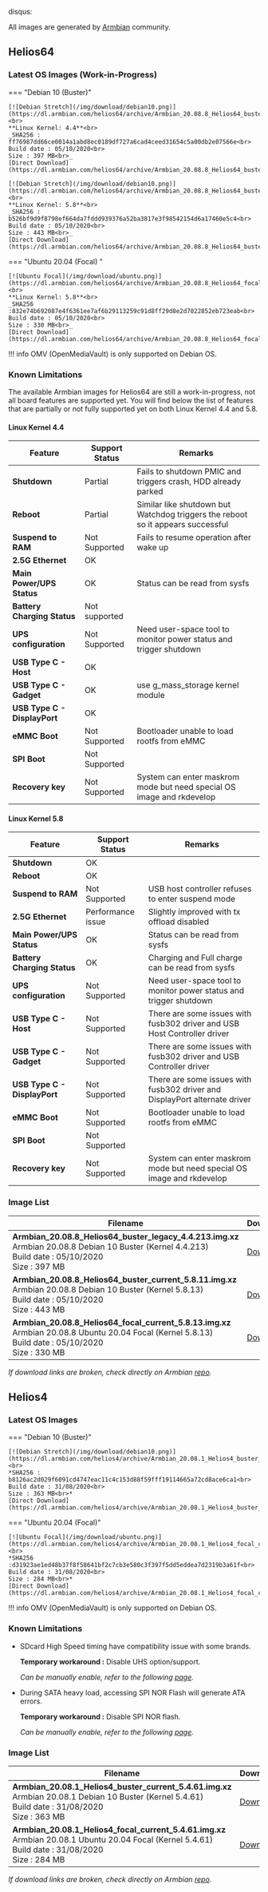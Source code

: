 disqus:

All images are generated by [Armbian](https://www.armbian.com/) community.

## Helios64

### Latest OS Images **(Work-in-Progress)**

=== "Debian 10 (Buster)"

    [![Debian Stretch](/img/download/debian10.png)](https://dl.armbian.com/helios64/archive/Armbian_20.08.8_Helios64_buster_legacy_4.4.213.img.xz)<br>
    **Linux Kernel: 4.4**<br>
    _SHA256 : ff76987dd66ce0014a1abd8ec0189df727a6cad4ceed31654c5a00db2e07566e<br>
    Build date : 05/10/2020<br>
    Size : 397 MB<br>_
    [Direct Download](https://dl.armbian.com/helios64/archive/Armbian_20.08.8_Helios64_buster_legacy_4.4.213.img.xz)

    [![Debian Stretch](/img/download/debian10.png)](https://dl.armbian.com/helios64/archive/Armbian_20.08.8_Helios64_buster_current_5.8.13.img.xz)<br>
    **Linux Kernel: 5.8**<br>
    _SHA256 : b526bf9d9f8798ef664da7fddd939376a52ba3817e3f98542154d6a17460e5c4<br>
    Build date : 05/10/2020<br>
    Size : 443 MB<br>_
    [Direct Download](https://dl.armbian.com/helios64/archive/Armbian_20.08.8_Helios64_buster_current_5.8.13.img.xz)

=== "Ubuntu 20.04 (Focal) "

    [![Ubuntu Focal](/img/download/ubuntu.png)](https://dl.armbian.com/helios64/archive/Armbian_20.08.8_Helios64_focal_current_5.8.13.img.xz)<br>
    **Linux Kernel: 5.8**<br>
    _SHA256 :832e74b692087e4f6361ee7af6b29113259c91d8ff29d8e2d7022852eb723eab<br>
    Build date : 05/10/2020<br>
    Size : 330 MB<br>_
    [Direct Download](https://dl.armbian.com/helios64/archive/Armbian_20.08.8_Helios64_focal_current_5.8.13.img.xz)

!!! info
    OMV (OpenMediaVault) is only supported on Debian OS.

### Known Limitations

The available Armbian images for Helios64 are still a work-in-progress, not all board features are supported yet. You will find below the list of features that are partially or not fully supported yet on both Linux Kernel 4.4 and 5.8.

#### Linux Kernel 4.4

| **Feature** | **Support Status**| **Remarks** |
|---------|----------------|---------|
| **Shutdown** | Partial | Fails to shutdown PMIC and triggers crash, HDD already parked |
| **Reboot** | Partial | Similar like shutdown but Watchdog triggers the reboot so it appears successful |
| **Suspend to RAM** | Not Supported | Fails to resume operation after wake up |
| **2.5G Ethernet** | OK | |
| **Main Power/UPS Status** | OK | Status can be read from sysfs |
| **Battery Charging Status** | Not supported | |
| **UPS configuration** | Not Supported  | Need user-space tool to monitor power status and trigger shutdown |
| **USB Type C - Host** | OK | |
| **USB Type C - Gadget** | OK | use g_mass_storage kernel module |
| **USB Type C - DisplayPort** | OK |
| **eMMC Boot** | Not Supported | Bootloader unable to load rootfs from eMMC |
| **SPI Boot** | Not Supported |
| **Recovery key** | Not Supported | System can enter maskrom mode but need special OS image and rkdevelop |

#### Linux Kernel 5.8

| **Feature** | **Support Status** | **Remarks** |
|---------|----------------|---------|
| **Shutdown** | OK | |
| **Reboot** | OK | |
| **Suspend to RAM** | Not Supported | USB host controller refuses to enter suspend mode |
| **2.5G Ethernet** | Performance issue | Slightly improved with tx offload disabled |
| **Main Power/UPS Status** | OK | Status can be read from sysfs |
| **Battery Charging Status** | OK | Charging and Full charge can be read from sysfs |
| **UPS configuration** | Not Supported | Need user-space tool to monitor power status and trigger shutdown |
| **USB Type C - Host** | Not Supported | There are some issues with fusb302 driver and USB Host Controller driver |
| **USB Type C - Gadget** | Not Supported | There are some issues with fusb302 driver and USB Controller driver |
| **USB Type C - DisplayPort** | Not Supported | There are some issues with fusb302 driver and DisplayPort alternate driver |
| **eMMC Boot** | Not Supported | Bootloader unable to load rootfs from eMMC |
| **SPI Boot** | Not Supported |
| **Recovery key** | Not Supported | System can enter maskrom mode but need special OS image and rkdevelop  |


### Image List

Filename | Download | SHA256
---------|----------|----
**Armbian_20.08.8_Helios64_buster_legacy_4.4.213.img.xz**<br>Armbian 20.08.8 Debian 10 Buster (Kernel 4.4.213)<br>Build date : 05/10/2020<br>Size : 397 MB|[Download](https://dl.armbian.com/helios64/archive/Armbian_20.08.8_Helios64_buster_legacy_4.4.213.img.xz)|ff76987dd66ce0014a1abd8ec0189df727a6cad4ceed31654c5a00db2e07566e
**Armbian_20.08.8_Helios64_buster_current_5.8.11.img.xz**<br>Armbian 20.08.8 Debian 10 Buster (Kernel 5.8.13)<br>Build date : 05/10/2020<br>Size : 443 MB|[Download](https://dl.armbian.com/helios64/archive/Armbian_20.08.4_Helios64_buster_current_5.8.13.img.xz)|b526bf9d9f8798ef664da7fddd939376a52ba3817e3f98542154d6a17460e5c4
**Armbian_20.08.8_Helios64_focal_current_5.8.13.img.xz**<br>Armbian 20.08.8 Ubuntu 20.04 Focal (Kernel 5.8.13)<br>Build date : 05/10/2020<br>Size : 330 MB|[Download](https://dl.armbian.com/helios64/archive/Armbian_20.08.8_Helios64_focal_current_5.8.13.img.xz)|832e74b692087e4f6361ee7af6b29113259c91d8ff29d8e2d7022852eb723eab

_If download links are broken, check directly on Armbian [repo](https://dl.armbian.com/helios64/archive/)._

## Helios4

### Latest OS Images

=== "Debian 10 (Buster)"

    [![Debian Stretch](/img/download/debian10.png)](https://dl.armbian.com/helios4/archive/Armbian_20.08.1_Helios4_buster_current_5.4.61.img.xz)<br>
    *SHA256 : b8126ac2d029f6091cd4747eac11c4c153d88f59fff19114665a72cd8ace6ca1<br>
    Build date : 31/08/2020<br>
    Size : 363 MB<br>*
    [Direct Download](https://dl.armbian.com/helios4/archive/Armbian_20.08.1_Helios4_buster_current_5.4.61.img.xz)

=== "Ubuntu 20.04 (Focal)"

    [![Ubuntu Focal](/img/download/ubuntu.png)](https://dl.armbian.com/helios4/archive/Armbian_20.08.1_Helios4_focal_current_5.4.61.img.xz)<br>
    *SHA256 :d31923ae1ed48b37f8f58641bf2c7cb3e580c3f397f5dd5eddea7d2319b3a61f<br>
    Build date : 31/08/2020<br>
    Size : 284 MB<br>*
    [Direct Download](https://dl.armbian.com/helios4/archive/Armbian_20.08.1_Helios4_focal_current_5.4.61.img.xz)

!!! info
    OMV (OpenMediaVault) is only supported on Debian OS.

### Known Limitations

- SDcard High Speed timing have compatibility issue with some brands.

    **Temporary workaround :** Disable UHS option/support.

    *Can be manually enable, refer to the following [page](/helios4/sdcard/).*

- During SATA heavy load, accessing SPI NOR Flash will generate ATA errors.

    **Temporary workaround :** Disable SPI NOR flash.

    *Can be manually enable, refer to the following [page](/helios4/spi/).*


### Image List

Filename | Download | SHA256
---------|----------|----
**Armbian_20.08.1_Helios4_buster_current_5.4.61.img.xz**<br>Armbian 20.08.1 Debian 10 Buster (Kernel 5.4.61)<br>Build date : 31/08/2020<br>Size : 363 MB|[Download](https://dl.armbian.com/helios4/archive/Armbian_20.08.1_Helios4_buster_current_5.4.61.img.xz)|b8126ac2d029f6091cd4747eac11c4c153d88f59fff19114665a72cd8ace6ca1
**Armbian_20.08.1_Helios4_focal_current_5.4.61.img.xz**<br>Armbian 20.08.1 Ubuntu 20.04 Focal (Kernel 5.4.61)<br>Build date : 31/08/2020<br>Size : 284 MB|[Download](https://dl.armbian.com/helios4/archive/Armbian_20.08.1_Helios4_focal_current_5.4.61.img.xz)|d31923ae1ed48b37f8f58641bf2c7cb3e580c3f397f5dd5eddea7d2319b3a61f

_If download links are broken, check directly on Armbian [repo](https://dl.armbian.com/helios4/archive/)._
